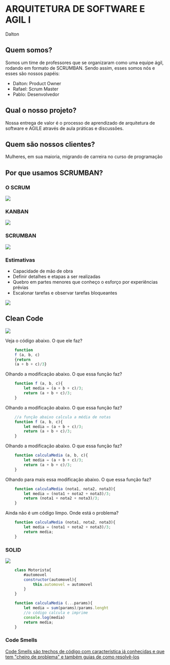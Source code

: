 # ARQUITETURA DE SOFTWARE E AGIL I

Dalton

## Quem somos?
Somos um time de professores que se organizaram como uma equipe ágil, rodando em formato de SCRUMBAN. Sendo assim, esses somos nós e esses são nossos papéis:
- Dalton: Product Owner
- Rafael: Scrum Master
- Pablo: Desenvolvedor

## Qual o nosso projeto?
Nossa entrega de valor é o processo de aprendizado de arquitetura de software e AGILE através de aula práticas e discussões.

## Quem são nossos clientes?
Mulheres, em sua maioria, migrando de carreira no curso de programação

## Por que usamos SCRUMBAN?

### O SCRUM

<img src="https://i0.wp.com/mindmaster.com.br/wp-content/uploads/2021/03/353.jpeg?resize=800%2C500&ssl=1" />


### KANBAN

<img src="https://andresuman.com/wp-content/uploads/2022/02/Imagem-Kanban-Picture.png" />


### SCRUMBAN

<img src="https://d2poqm5pskresc.cloudfront.net/wp-content/uploads/2019/07/scrum-ban-delivery-sample.png" />


### Estimativas
- Capacidade de mão de obra
- Definir detalhes e etapas a ser realizadas
- Quebro em partes menores que conheço o esforço por experiências prévias
- Escalonar tarefas e observar tarefas bloqueantes


<img src="https://leonardomatsumota.files.wordpress.com/2019/09/story-points.jpg?w=820&h=312&crop=1" />


## Clean Code
<img src="https://miro.medium.com/max/1400/1*KvCweCeHKzxUedMRXhUg0Q.png" />

Veja o código abaixo. O que ele faz?
```js
    function 
    f (a, b, c)
    {return 
    (a + b + c)/3}
```
Olhando a modificação abaixo. O que essa função faz?
```js
    function f (a, b, c){
        let media = (a + b + c)/3;
        return (a + b + c)/3;
    }
```
Olhando a modificação abaixo. O que essa função faz?
```js
    //a função abaixo calcula a média de notas
    function f (a, b, c){
        let media = (a + b + c)/3;
        return (a + b + c)/3;
    }
```
Olhando a modificação abaixo. O que essa função faz?
```js
    function calculaMedia (a, b, c){
        let media = (a + b + c)/3;
        return (a + b + c)/3;
    }
```

Olhando para mais essa modificação abaixo. O que essa função faz?
```js
    function calculaMedia (nota1, nota2, nota3){
        let media = (nota1 + nota2 + nota3)/3;
        return (nota1 + nota2 + nota3)/3;
    }
```

Ainda não é um código limpo. Onde está o problema?
```js
    function calculaMedia (nota1, nota2, nota3){
        let media = (nota1 + nota2 + nota3)/3;
        return media;
    }
```

### SOLID

<img src="https://lh3.googleusercontent.com/PSumtaweXnWy5CaiUJLdyUIrs9wJvr9UYCBIc5QaVQQDWLq_ZYd24A6twk2qTYj-2rtScSjCmqdbNx4g_g09wK1Kp09QS8uJA4vP3t2TMPbBmHz_xDHJqfikIovlouVJvTt2Yy37" />

```js
    class Motorista{
        #automovel
        constructor(automovel){
            this.automovel = automovel
        }
    }
```

```js
    function calculaMedia (...params){
        let media = sum(params)/params.lenght
        //o código calcula e imprime 
        console.log(media)
        return media;
    }
```

### Code Smells

[Code Smells são trechos de código com característica já conhecidas e que tem "cheiro de problema" e também guias de como resolvê-los](https://refactoring.guru/refactoring/smells)
